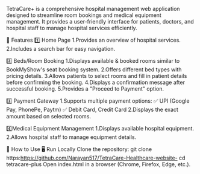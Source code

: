 TetraCare+ is a comprehensive hospital management web application designed to streamline room bookings and medical equipment management.
It provides a user-friendly interface for patients, doctors, and hospital staff to manage hospital services efficiently.

🌟 Features
1️⃣ Home Page
1.Provides an overview of hospital services.
2.Includes a search bar for easy navigation.

2️⃣ Beds/Room Booking
1.Displays available & booked rooms similar to BookMyShow's seat booking system.
2.Offers different bed types with pricing details.
3.Allows patients to select rooms and fill in patient details before confirming the booking.
4.Displays a confirmation message after successful booking.
5.Provides a "Proceed to Payment" option.

3️⃣ Payment Gateway
1.Supports multiple payment options:
✅ UPI (Google Pay, PhonePe, Paytm)
✅ Debit Card, Credit Card
2.Displays the exact amount based on selected rooms.

4️⃣Medical Equipment Management
1.Displays available hospital equipment.
2.Allows hospital staff to manage equipment details.

📌 How to Use
🖥️ Run Locally
Clone the repository:
git clone https:https://github.com/Narayan517/TetraCare-Healthcare-website-
cd tetracare-plus
Open index.html in a browser (Chrome, Firefox, Edge, etc.).
